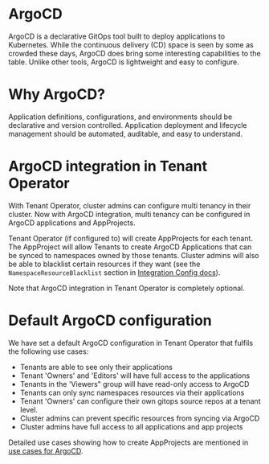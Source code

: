 # ArgoCD

ArgoCD is a declarative GitOps tool built to deploy applications to Kubernetes. While the continuous delivery (CD) space is seen by some as crowded these days, ArgoCD does bring some interesting capabilities to the table. Unlike other tools, ArgoCD is lightweight and easy to configure.

# Why ArgoCD?

Application definitions, configurations, and environments should be declarative and version controlled. Application deployment and lifecycle management should be automated, auditable, and easy to understand.

# ArgoCD integration in Tenant Operator

With Tenant Operator, cluster admins can configure multi tenancy in their cluster. Now with ArgoCD integration, multi tenancy can be configured in ArgoCD applications and AppProjects.

Tenant Operator (if configured to) will create AppProjects for each tenant. The AppProject will allow Tenants to create ArgoCD Applications that can be synced to namespaces owned by those tenants. Cluster admins will also be able to blacklist certain resources if they want (see the `NamespaceResourceBlacklist` section in [Integration Config docs](./integration-config.html)).

Note that ArgoCD integration in Tenant Operator is completely optional.

# Default ArgoCD configuration

We have set a default ArgoCD configuration in Tenant Operator that fulfils the following use cases:

- Tenants are able to see only their applications
- Tenant 'Owners' and 'Editors' will have full access to the applications
- Tenants in the 'Viewers" group will have read-only access to ArgoCD
- Tenants can only sync namespaces resources via their applications
- Tenant 'Owners' can configure their own gitops source repos at a tenant level.
- Cluster admins can prevent specific resources from syncing via ArgoCD
- Cluster admins have full access to all applications and app projects

Detailed use cases showing how to create AppProjects are mentioned in [use cases for ArgoCD](./usecases/argocd.html).
